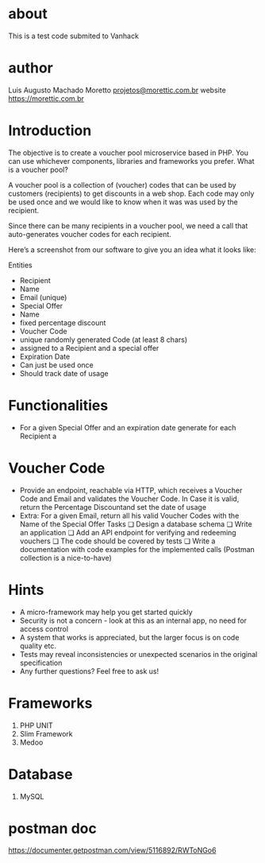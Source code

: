 about
===========

This is a test code submited to Vanhack

author
===========

Luis Augusto Machado Moretto <projetos@morettic.com.br>
website <https://morettic.com.br>

Introduction
===========

The objective is to create a voucher pool microservice based in PHP.
You can use whichever components, libraries and frameworks you prefer.
What is a voucher pool?

A voucher pool is a collection of (voucher) codes that can be used by customers (recipients)
to get discounts in a web shop.
Each code may only be used once and we would like to know when it was was used by the
recipient.

Since there can be many recipients in a voucher pool, we need a call that auto-generates
voucher codes for each recipient.

Here’s a screenshot from our software to give you an idea what it looks like:

Entities
- Recipient
- Name
- Email (unique)
- Special Offer
- Name
- fixed percentage discount
- Voucher Code
- unique randomly generated Code (at least 8 chars)
- assigned to a Recipient and a special offer
- Expiration Date
- Can just be used once
- Should track date of usage

Functionalities
===========
- For a given Special Offer and an expiration date generate for each Recipient a

Voucher Code
===========

- Provide an endpoint, reachable via HTTP, which receives a Voucher Code and Email and validates the Voucher Code. In Case it is valid, return the Percentage Discountand set the date of usage
- Extra: For a given Email, return all his valid Voucher Codes with the Name of the Special Offer Tasks
❏ Design a database schema
❏ Write an application
❏ Add an API endpoint for verifying and redeeming vouchers
❏ The code should be covered by tests
❏ Write a documentation with code examples for the implemented calls (Postman collection is a nice-to-have)

Hints
===========

- A micro-framework may help you get started quickly
- Security is not a concern - look at this as an internal app, no need for access control
- A system that works is appreciated, but the larger focus is on code quality etc.
- Tests may reveal inconsistencies or unexpected scenarios in the original specification
- Any further questions? Feel free to ask us!

Frameworks
===========

1. PHP UNIT
2. Slim Framework
3. Medoo

Database
===========

1. MySQL

postman doc
===========

https://documenter.getpostman.com/view/5116892/RWToNGo6